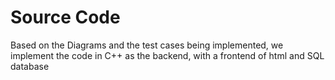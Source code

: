 # Source Code
Based on the Diagrams and the test cases being implemented, we implement the code in C++ as the backend, with a frontend of html and SQL database
